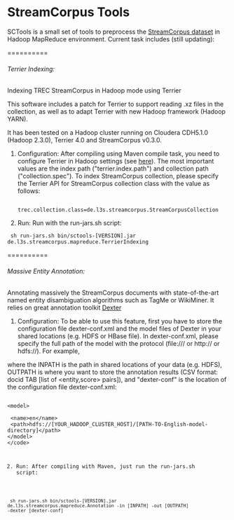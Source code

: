 StreamCorpus Tools
==================

SCTools is a small set of tools to preprocess the [StreamCorpus dataset](http://s3.amazonaws.com/aws-publicdatasets/trec/ts/index.html) in Hadoop MapReduce environment. Current task includes (still updating):


==========
###### Terrier Indexing: ######


Indexing TREC StreamCorpus in Hadoop mode using Terrier

This software includes a patch for Terrier to support reading .xz files in the collection, as well as to adapt Terrier with new Hadoop framework (Hadoop YARN).

It has been tested on a Hadoop cluster running on Cloudera CDH5.1.0 (Hadoop 2.3.0), Terrier 4.0 and StreamCorpus v0.3.0.



1. Configuration: After compiling using Maven compile task, you need to configure Terrier in Hadoop settings (see [here](http://terrier.org/docs/v4.0/hadoop_configuration.html)). The most important values are the index path ("terrier.index.path") and collection path ("collection.spec"). To index StreamCorpus collection, please specify the Terrier API for StreamCorpus collection class with the value as follows:

     <code> trec.collection.class=de.l3s.streamcorpus.StreamCorpusCollection</code>

2. Run: Run with the run-jars.sh script: 

<code> sh run-jars.sh bin/sctools-[VERSION].jar de.l3s.streamcorpus.mapreduce.TerrierIndexing</code>

==========
###### Massive Entity Annotation: ######

Annotating massively the StreamCorpus documents with state-of-the-art named entity disambiguation algorithms such as TagMe or WikiMiner. It relies on great annotation toolkit [Dexter](http://dexter.isti.cnr.it)

1. Configuration: To be able to use this feature, first you have to store the configuration file dexter-conf.xml and the model files of Dexter in your shared locations (e.g. HDFS or HBase file). In dexter-conf.xml, please specify the full path of the model with the protocol (file:/// or http:// or hdfs://). For example, 

where the INPATH is the path in shared locations of your data (e.g. HDFS), OUTPATH is where you want to store the annotation results (CSV format: docid TAB [list of <entity,score> pairs]), and "dexter-conf" is the location of the configuration file dexter-conf.xml:

<code>
&lt;model&gt; <br>
 &lt;name&gt;en&lt;/name&gt;
 &lt;path&gt;hdfs://[YOUR_HADOOP_CLUSTER_HOST]/[PATH-TO-English-model-directory]&lt;/path&gt;
&lt;/model&gt;
&lt;/code&gt;


2. Run: After compiling with Maven, just run the run-jars.sh script:

<code> sh run-jars.sh bin/sctools-[VERSION].jar de.l3s.streamcorpus.mapreduce.Annotation -in [INPATH] -out [OUTPATH] -dexter [dexter-conf]</code>
